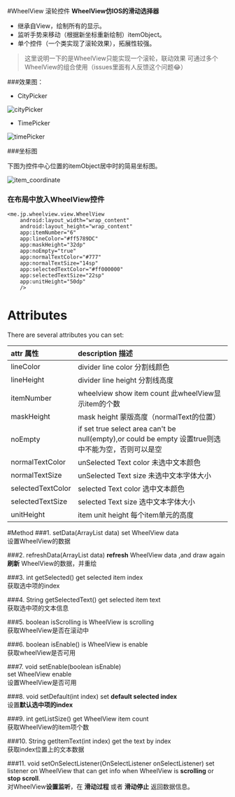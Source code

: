 #WheelView 滚轮控件
**WheelView仿IOS的滑动选择器**

* 继承自View，绘制所有的显示。
* 监听手势来移动（根据新坐标重新绘制）itemObject。
* 单个控件（一个类实现了滚轮效果），拓展性较强。

> 这里说明一下的是WheelView只能实现一个滚轮，联动效果 可通过多个WheelView的组合使用（issues里面有人反馈这个问题😂）

###效果图：
* CityPicker

![cityPicker](http://7xtd3c.com2.z0.glb.clouddn.com/wheelView-shot01.gif)

* TimePicker

![timePicker](http://7xtd3c.com2.z0.glb.clouddn.com/wheelView-shot02.gif)


###坐标图

下图为控件中心位置的itemObject居中时的简易坐标图。

![item_coordinate](http://7xtd3c.com2.z0.glb.clouddn.com/wheelView-chart_wheelView_item_coordinate.png)


### 在布局中放入WheelView控件

```
<me.jp.wheelview.view.WheelView
    android:layout_width="wrap_content"
    android:layout_height="wrap_content"
    app:itemNumber="6"
    app:lineColor="#ff5789DC"
    app:maskHeight="32dp"
    app:noEmpty="true"
    app:normalTextColor="#777"
    app:normalTextSize="14sp"
    app:selectedTextColor="#ff000000"
    app:selectedTextSize="22sp"
    app:unitHeight="50dp"
    />
```

# Attributes

There are several attributes you can set:

| attr 属性          | description 描述 |
|:---				 |:---|
| lineColor  	     | divider line color 分割线颜色 |
| lineHeight  	     | divider line height 分割线高度 |
| itemNumber	 	 | wheelview show item count 此wheelView显示item的个数 |
| maskHeight 		 | mask height 蒙版高度（normalText的位置） |
| noEmpty 			 | if set true select area can't be null(empty),or could be empty 设置true则选中不能为空，否则可以是空 |
| normalTextColor 	 | unSelected Text color 未选中文本颜色 |
| normalTextSize 	 | unSelected Text size 未选中文本字体大小 |
| selectedTextColor | selected Text color 选中文本颜色 |
| selectedTextSize 	 | selected Text size 选中文本字体大小 |
| unitHeight 		 | item unit height 每个item单元的高度 |

#Method
###1. setData(ArrayList<String> data)
set WheelView data</br> 
设置WheelView的数据

###2. refreshData(ArrayList<String> data) 
**refresh** WheelView data ,and draw again</br>
**刷新** WheelView的数据，并重绘

###3. int getSelected()
get selected item index</br>
获取选中项的index

###4. String getSelectedText()
get selected item text</br>
获取选中项的文本信息

###5. boolean isScrolling
is WheelView is scrolling</br>
获取WheelView是否在滚动中

###6. boolean isEnable()
is WheelView is enable</br>
获取wheelView是否可用

###7. void setEnable(boolean isEnable)  
set WheelView enable</br>
设置WheelView是否可用

###8. void setDefault(int index)
set **default selected index**</br>
设置**默认选中项的index**
 
###9. int getListSize() 
get WheelView item count</br>
获取WheelView的item项个数

###10. String getItemText(int index)
get the text by index </br>
获取index位置上的文本数据

###11. void setOnSelectListener(OnSelectListener onSelectListener)
set listener on WheelView that can get info when WheelView is **scrolling** or **stop scroll**.</br>
对WheelView**设置监听**，在 **滑动过程** 或者 **滑动停止** 返回数据信息。
